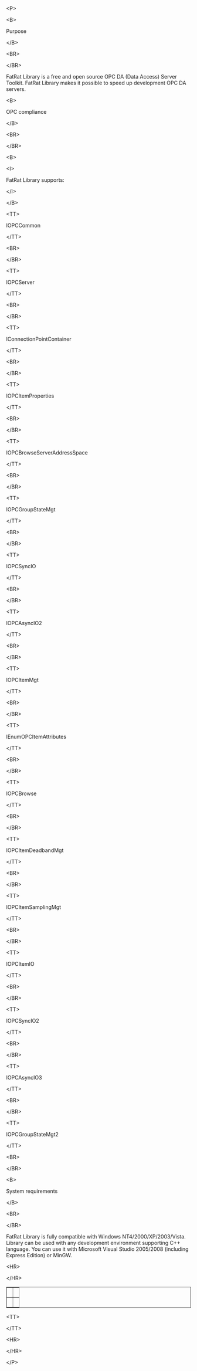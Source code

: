 

&lt;P&gt;




&lt;B&gt;

Purpose

&lt;/B&gt;



&lt;BR&gt;



&lt;/BR&gt;


FatRat Library is a free and open source OPC DA (Data Access) Server Toolkit. FatRat Library makes it possible to speed up development OPC DA servers.



&lt;B&gt;

OPC compliance

&lt;/B&gt;



&lt;BR&gt;



&lt;/BR&gt;




&lt;B&gt;



&lt;I&gt;

FatRat Library supports:

&lt;/I&gt;



&lt;/B&gt;





&lt;TT&gt;

IOPCCommon

&lt;/TT&gt;



&lt;BR&gt;



&lt;/BR&gt;




&lt;TT&gt;

IOPCServer

&lt;/TT&gt;



&lt;BR&gt;



&lt;/BR&gt;




&lt;TT&gt;

IConnectionPointContainer 

&lt;/TT&gt;



&lt;BR&gt;



&lt;/BR&gt;




&lt;TT&gt;

IOPCItemProperties

&lt;/TT&gt;



&lt;BR&gt;



&lt;/BR&gt;




&lt;TT&gt;

IOPCBrowseServerAddressSpace

&lt;/TT&gt;



&lt;BR&gt;



&lt;/BR&gt;




&lt;TT&gt;

IOPCGroupStateMgt

&lt;/TT&gt;



&lt;BR&gt;



&lt;/BR&gt;




&lt;TT&gt;

IOPCSyncIO

&lt;/TT&gt;



&lt;BR&gt;



&lt;/BR&gt;




&lt;TT&gt;

IOPCAsyncIO2

&lt;/TT&gt;



&lt;BR&gt;



&lt;/BR&gt;




&lt;TT&gt;

IOPCItemMgt

&lt;/TT&gt;



&lt;BR&gt;



&lt;/BR&gt;




&lt;TT&gt;

IEnumOPCItemAttributes

&lt;/TT&gt;



&lt;BR&gt;



&lt;/BR&gt;




&lt;TT&gt;

IOPCBrowse

&lt;/TT&gt;



&lt;BR&gt;



&lt;/BR&gt;




&lt;TT&gt;

IOPCItemDeadbandMgt

&lt;/TT&gt;



&lt;BR&gt;



&lt;/BR&gt;




&lt;TT&gt;

IOPCItemSamplingMgt

&lt;/TT&gt;



&lt;BR&gt;



&lt;/BR&gt;




&lt;TT&gt;

IOPCItemIO

&lt;/TT&gt;



&lt;BR&gt;



&lt;/BR&gt;




&lt;TT&gt;

IOPCSyncIO2

&lt;/TT&gt;



&lt;BR&gt;



&lt;/BR&gt;




&lt;TT&gt;

IOPCAsyncIO3

&lt;/TT&gt;



&lt;BR&gt;



&lt;/BR&gt;




&lt;TT&gt;

IOPCGroupStateMgt2

&lt;/TT&gt;



&lt;BR&gt;



&lt;/BR&gt;





&lt;B&gt;

System requirements

&lt;/B&gt;



&lt;BR&gt;



&lt;/BR&gt;


FatRat Library is fully compatible with Windows NT4/2000/XP/2003/Vista. Library can be used with any development environment supporting C++ language. You can use it with Microsoft Visual Studio 2005/2008 (including Express Edition) or MinGW.



&lt;HR&gt;



&lt;/HR&gt;


<table border='1'>
<tr>
<td>
<wiki:gadget url="http://www.ohloh.net/p/27340/widgets/project_basic_stats.xml" height="230"  border="0" /><br>
</td>
<td>
<wiki:gadget url="http://www.ohloh.net/p/27340/widgets/project_languages.xml" height="230" width="330" border="0" /><br>
</td>
</tr>
<tr>
<td>
<wiki:gadget url="http://www.ohloh.net/p/27340/widgets/project_factoids.xml" width="320" border="0" /><br>
</td>
<td>
<wiki:gadget url="http://www.ohloh.net/p/27340/widgets/project_cocomo.xml" height="230"  border="0" /><br>
</td>
</tr>
</table>


&lt;TT&gt;





&lt;/TT&gt;




&lt;HR&gt;



&lt;/HR&gt;




&lt;/P&gt;


